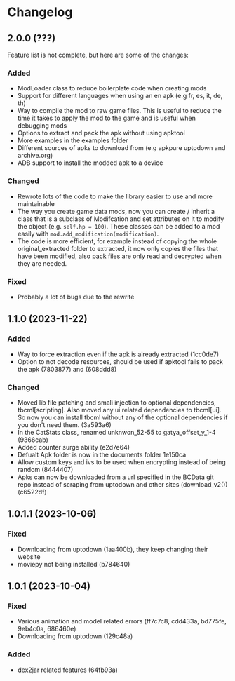 # Changelog

## 2.0.0 (???)

Feature list is not complete, but here are some of the changes:

### Added

- ModLoader class to reduce boilerplate code when creating mods
- Support for different languages when using an en apk (e.g fr, es, it, de, th)
- Way to compile the mod to raw game files. This is useful to reduce the time it
  takes to apply the mod to the game and is useful when debugging mods
- Options to extract and pack the apk without using apktool
- More examples in the examples folder
- Different sources of apks to download from (e.g apkpure uptodown and
  archive.org)
- ADB support to install the modded apk to a device

### Changed

- Rewrote lots of the code to make the library easier to use and more
  maintainable
- The way you create game data mods, now you can create / inherit a class that
  is a subclass of Modifcation and set attributes on it to modify the object
  (e.g. `self.hp = 100`). These classes can be added to a mod easily with
  `mod.add_modification(modification)`.
- The code is more efficient, for example instead of copying the whole
  original_extracted folder to extracted, it now only copies the files that
  have been modified, also pack files are only read and decrypted when they are
  needed.

### Fixed

- Probably a lot of bugs due to the rewrite

## 1.1.0 (2023-11-22)

### Added

- Way to force extraction even if the apk is already extracted (1cc0de7)
- Option to not decode resources, should be used if apktool fails to pack the apk
  (7803877) and (608ddd8)

### Changed

- Moved lib file patching and smali injection to optional dependencies,
  tbcml[scripting]. Also moved any ui related dependencies to tbcml[ui].
  So now you can install tbcml without any of the optional dependencies
  if you don't need them. (3a593a6)
- In the CatStats class, renamed unknwon_52-55 to gatya_offset_y_1-4
  (9366cab)
- Added counter surge ability (e2d7e64)
- Defualt Apk folder is now in the documents folder 1e150ca
- Allow custom keys and ivs to be used when encrypting instead of being random
  (8444407)
- Apks can now be downloaded from a url specified in the BCData git repo instead
  of scraping from uptodown and other sites (download_v2()) (c6522df)

## 1.0.1.1 (2023-10-06)

### Fixed

- Downloading from uptodown (1aa400b), they keep changing their website
- moviepy not being installed (b784640)

## 1.0.1 (2023-10-04)

### Fixed

- Various animation and model related errors (ff7c7c8, cdd433a, bd775fe,
  9eb4c0a, 686460e)
- Downloading from uptodown (129c48a)

### Added

- dex2jar related features (64fb93a)
